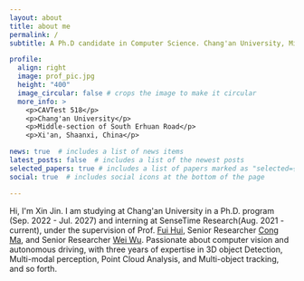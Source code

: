 ```yaml
---
layout: about
title: about me
permalink: /
subtitle: A Ph.D candidate in Computer Science. Chang'an University, Middle-section of South Erhuan Road, Xi'an, Shaanxi, China.

profile:
  align: right
  image: prof_pic.jpg
  height: "400"
  image_circular: false # crops the image to make it circular
  more_info: >
    <p>CAVTest 518</p>
    <p>Chang'an University</p>
    <p>Middle-section of South Erhuan Road</p>
    <p>Xi'an, Shaanxi, China</p>

news: true  # includes a list of news items
latest_posts: false  # includes a list of the newest posts
selected_papers: true # includes a list of papers marked as "selected={true}"
social: true  # includes social icons at the bottom of the page

---
```


Hi, I'm Xin Jin. I am studying at Chang'an University in a Ph.D. program (Sep. 2022 - Jul. 2027) and interning at SenseTime Research(Aug. 2021 - current), under the supervision of Prof. [Fui Hui](https://js.chd.edu.cn/dzykzgcxy/hf101/list.htm), Senior Researcher [Cong Ma](https://scholar.google.com/citations?hl=zh-CN&user=ZdEAwKoAAAAJ), and Senior Researcher [Wei Wu](https://scholar.google.com/citations?user=9RBxtd8AAAAJ&hl=zh-CN). Passionate about computer vision and autonomous driving, with three years of expertise in 3D object Detection, Multi-modal perception, Point Cloud Analysis, and Multi-object tracking, and so forth.


